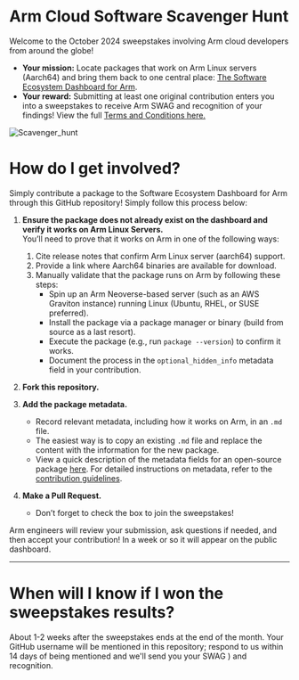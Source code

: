 # Arm Cloud Software Scavenger Hunt
Welcome to the October 2024 sweepstakes involving Arm cloud developers from around the globe! 

- **Your mission:** Locate packages that work on Arm Linux servers (Aarch64) and bring them back to one central place: [The Software Ecosystem Dashboard for Arm](https://www.arm.com/developer-hub/ecosystem-dashboard/).
- **Your reward:** Submitting at least one original contribution enters you into a sweepstakes to receive Arm SWAG and recognition of your findings!
View the full [Terms and Conditions here.](https://www.arm.com/-/media/files/pdf/terms-and-conditions/arm-cloud-software-scavenger-hunt-terms-and-conditions)

![Scavenger_hunt](https://github.com/user-attachments/assets/b711f5ce-c267-4c6e-8f45-0725c82d1b51)

# How do I get involved?
Simply contribute a package to the Software Ecosystem Dashboard for Arm through this GitHub repository! Simply follow this process below:

1. **Ensure the package does not already exist on the dashboard and verify it works on Arm Linux Servers.**  
   You’ll need to prove that it works on Arm in one of the following ways:
   1. Cite release notes that confirm Arm Linux server (aarch64) support.
   2. Provide a link where Aarch64 binaries are available for download.
   3. Manually validate that the package runs on Arm by following these steps:
       - Spin up an Arm Neoverse-based server (such as an AWS Graviton instance) running Linux (Ubuntu, RHEL, or SUSE preferred).
       - Install the package via a package manager or binary (build from source as a last resort).
       - Execute the package (e.g., run `package --version`) to confirm it works.
       - Document the process in the `optional_hidden_info` metadata field in your contribution.

2. **Fork this repository.**

3. **Add the package metadata.**  
   - Record relevant metadata, including how it works on Arm, in an `.md` file. 
   - The easiest way is to copy an existing `.md` file and replace the content with the information for the new package.
   - View a quick description of the metadata fields for an open-source package [here](https://raw.githubusercontent.com/ArmDeveloperEcosystem/ecosystem-dashboard-for-arm/refs/heads/main/archetypes/opensource_packages/index.md). For detailed instructions on metadata, refer to the [contribution guidelines](https://github.com/ArmDeveloperEcosystem/ecosystem-dashboard-for-arm/blob/main/contrib.md#required-information).

4. **Make a Pull Request.**  
   - Don’t forget to check the box to join the sweepstakes!
   
Arm engineers will review your submission, ask questions if needed, and then accept your contribution! In a week or so it will appear on the public dashboard.

---

# When will I know if I won the sweepstakes results?
About 1-2 weeks after the sweepstakes ends at the end of the month. Your GitHub username will be mentioned in this repository; respond to us within 14 days of being mentioned and we'll send you your SWAG ) and recognition.
